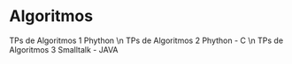 # Algoritmos 
TPs de Algoritmos 1 Phython 
\n
TPs de Algoritmos 2 Phython - C
\n
TPs de Algoritmos 3 Smalltalk - JAVA
